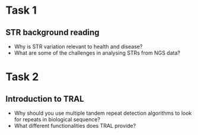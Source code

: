# Task 1
## STR background reading
- Why is STR variation relevant to health and disease?
- What are some of the challenges in analysing STRs from NGS data?

# Task 2
## Introduction to TRAL
- Why should you use multiple tandem repeat detection algorithms to look for repeats in biological sequence?
- What different functionalities does TRAL provide?
